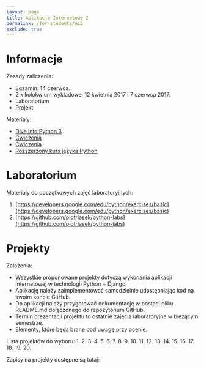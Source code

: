 ```yaml
---
layout: page
title: Aplikacje Internetowe 2 
permalink: /for-students/ai2
exclude: true
---
```


# Informacje

Zasady zaliczenia:
* Egzamin: 14 czerwca.
* 2 x kolokwium wykładowe: 12 kwietnia 2017 i 7 czerwca 2017.
* Laboratorium
* Projekt

Materiały:
* [Dive into Python 3](http://www.diveintopython3.net)
* [Ćwiczenia](http://exercism.io/languages/python/exercises)
* [Ćwiczenia](http://www.ling.gu.se/~lager/python_exercises.html)
* [Rozszerzony kurs języka Python](https://www.ii.uni.wroc.pl/~marcinm/dyd/python/)

# Laboratorium

Materiały do początkowych zajęć laboratoryjnych:
1. [https://developers.google.com/edu/python/exercises/basic](https://developers.google.com/edu/python/exercises/basic)
2. [https://github.com/piotrlasek/python-labs](https://github.com/piotrlasek/python-labs)

# Projekty

Założenia:
* Wszystkie proponowane projekty dotyczą wykonania aplikacji internetowej w technologii
  Python + Django.
* Aplikację należy zaimplementować samodzielnie udostępniając kod na swoim koncie GitHub.
* Do aplikacji należy przygotować dokumentację w postaci pliku README.md dołączonego
  do repozytorium GitHub.
* Termin prezentacji projektu to ostatnie zajęcia laboratoryjne w bieżącym semestrze.
* Elementy, które będą brane pod uwagę przy ocenie.

Lista projektów do wyboru:
 1. 
 2. 
 3. 
 4. 
 5. 
 6. 
 7. 
 8. 
 9. 
10. 
11. 
12. 
13. 
14. 
15. 
16. 
17. 
18. 
19. 
20. 

Zapisy na projekty dostępne są tutaj: []()

